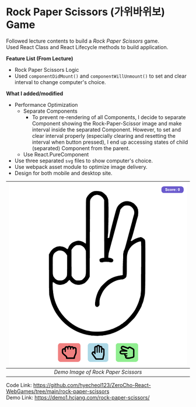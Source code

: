 # Rock Paper Scissors (가위바위보) Game

Followed lecture contents to build a _Rock Paper Scissors_ game.  
Used React Class and React Lifecycle methods to build application.

**Feature List (From Lecture)**
- Rock Paper Scissors Logic
- Used `componentDidMount()` and `componentWillUnmount()` to set and clear interval to change computer's choice.

**What I added/modified**
- Performance Optimization
  - Separate Components
    - To prevent re-rendering of all Components, I decide to separate Component showing the Rock-Paper-Scissor image and make interval inside the separated Component.
      However, to set and clear interval properly (especially clearing and resetting the interval when button pressed), I end up accessing states of child (separated) Component from the parent.
  - Use React.PureComponent
- Use three separated `svg` files to show computer's choice.
- Use webpack asset module to optimize image delivery.
- Design for both mobile and desktop site.

|![](https://raw.githubusercontent.com/hyecheol123/ZeroCho-React-WebGames/main/img/rock-paper-scissors/Rock-Paper-Scissors-Demo.png)|
| :-------------------------------------------------------------------------------------------------------------------------------: |
|                                                _Demo Image of Rock Paper Scissors_                                                |

Code Link: https://github.com/hyecheol123/ZeroCho-React-WebGames/tree/main/rock-paper-scissors  
Demo Link: https://demo1.hcjang.com/rock-paper-scissors/
